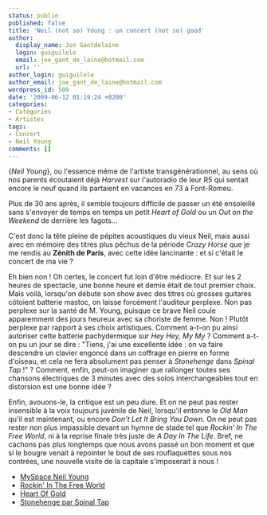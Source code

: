 ```yaml
---
status: publie
published: false
title: 'Neil (not so) Young : un concert (not so) good'
author:
  display_name: Joe Gantdelaine
  login: guiguilele
  email: joe_gant_de_laine@hotmail.com
  url: ''
author_login: guiguilele
author_email: joe_gant_de_laine@hotmail.com
wordpress_id: 509
date: '2009-06-12 01:19:24 +0200'
categories:
- Catégories
- Artistes
tags:
- Concert
- Neil Young
comments: []
---
```

{*Neil Young*}, ou l'essence même de l'artiste transgénérationnel, au sens où nos parents écoutaient déjà *Harvest* sur l'autoradio de leur R5 qui sentait encore le neuf quand ils partaient en vacances en 73 à Font-Romeu.

Plus de 30 ans après, il semble toujours difficile de passer un été ensoleillé sans s'envoyer de temps en temps un petit *Heart of Gold* ou un *Out on the Weekend* de derrière les fagots...

C'est donc la tête pleine de pépites acoustiques du vieux Neil, mais aussi avec en mémoire des titres plus pêchus de la période *Crazy Horse* que je me rendis au __Zénith de Paris__, avec cette idée lancinante : et si c'était le concert de ma vie ?

Eh bien non ! Oh certes, le concert fut loin d'être médiocre. Et sur les 2 heures de spectacle, une bonne heure et demie était de tout premier choix. Mais voilà, lorsqu'on débute son show avec des titres où grosses guitares côtoient batterie mastoc, on laisse forcément l'auditeur perplexe. Non pas perplexe sur la santé de M. Young, puisque ce brave Neil coule apparemment des jours heureux avec sa choriste de femme. Non ! Plutôt perplexe par rapport à ses choix artistiques. Comment a-t-on pu ainsi autoriser cette batterie pachydermique sur *Hey Hey, My My* ? Comment a-t-on pu un jour se dire : "Tiens, j'ai une excellente idée : on va faire descendre un clavier engoncé dans un coffrage en pierre en forme d'oiseau, et cela ne fera absolument pas penser à *Stonehenge* dans *Spinal Tap* !" ? Comment, enfin, peut-on imaginer que rallonger toutes ses chansons électriques de 3 minutes avec des solos interchangeables tout en distorsion est une bonne idée ?

Enfin, avouons-le, la critique est un peu dure. Et on ne peut pas rester insensible à la voix toujours juvénile de Neil, lorsqu'il entonne le *Old Man* qu'il est maintenant, ou encore *Don’t Let It Bring You Down*. On ne peut pas rester non plus impassible devant un hymne de stade tel que *Rockin’ In The Free World*, ni à la reprise finale très juste de *A Day In The Life*. Bref, ne cachons pas plus longtemps que nous avons passé un bon moment et que si le bougre venait à repointer le bout de ses rouflaquettes sous nos contrées, une nouvelle visite de la capitale s'imposerait à nous !

<ul>
        <li><a href="http://www.myspace.com/neilyoung" target="_blank">MySpace Neil Young </a></li>
	<li><a href="http://www.youtube.com/watch?v=co5V6CSihVk" target="_blank">Rockin' In The Free World</a></li>
	<li><a href="http://www.youtube.com/watch?v=9oDP5uSIfCo" target="_blank">Heart Of Gold</a></li>
	<li><a href="http://www.youtube.com/watch?v=T7wcyLrPqC4" target="_blank">Stonehenge par Spinal Tap</a></li>
</ul>


